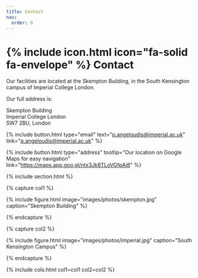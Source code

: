 ```yaml
---
title: Contact
nav:
  order: 9
---
```


# {% include icon.html icon="fa-solid fa-envelope" %} Contact

Our facilities are located at the Skempton Building, in the South Kensington campus of Imperial College London. 

Our full address is:

Skempton Building <br>
Imperial College London <br>
SW7 2BU, London 




{%
  include button.html
  type="email"
  text="p.angeloudis@imperial.ac.uk"
  link="p.angeloudis@imperial.ac.uk"
%}

{%
  include button.html
  type="address"
  tooltip="Our location on Google Maps for easy navigation"
  link="https://maps.app.goo.gl/ntx3Jk8TLoVGfpAi8"
%}

{% include section.html %}

{% capture col1 %}

{%
  include figure.html
  image="images/photos/skempton.jpg"
  caption="Skempton Building"
%}

{% endcapture %}

{% capture col2 %}

{%
  include figure.html
  image="images/photos/imperial.jpg"
  caption="South Kensington Campus"
%}

{% endcapture %}

{% include cols.html col1=col1 col2=col2 %}

